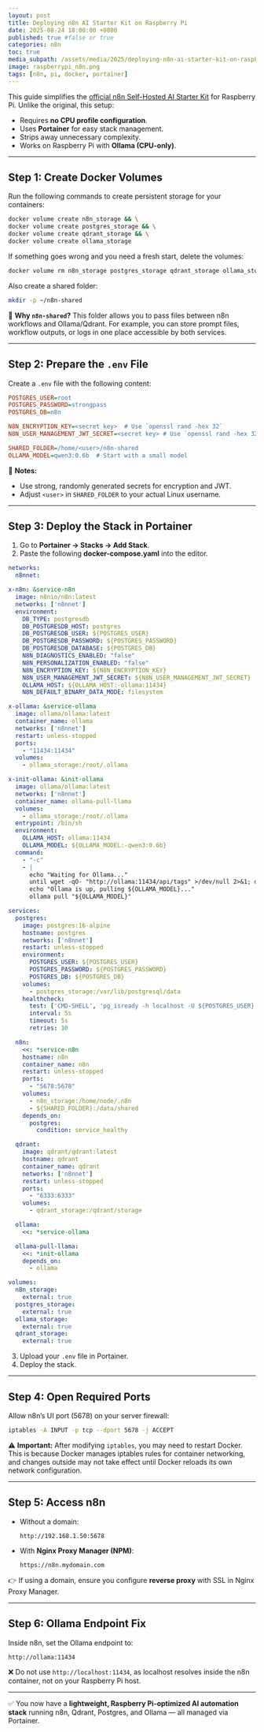```yaml
---
layout: post
title: Deploying n8n AI Starter Kit on Raspberry Pi
date: 2025-08-24 18:00:00 +0800
published: true #false or true
categories: n8n
toc: true
media_subpath: /assets/media/2025/deploying-n8n-ai-starter-kit-on-raspberry-pi
image: raspberrypi_n8n.png
tags: [n8n, pi, docker, portainer]
---
```


This guide simplifies the [official n8n Self-Hosted AI Starter Kit](https://github.com/n8n-io/self-hosted-ai-starter-kit) for Raspberry Pi. Unlike the original, this setup:

* Requires **no CPU profile configuration**.
* Uses **Portainer** for easy stack management.
* Strips away unnecessary complexity.
* Works on Raspberry Pi with **Ollama (CPU-only)**.

---

## Step 1: Create Docker Volumes

Run the following commands to create persistent storage for your containers:

```bash
docker volume create n8n_storage && \
docker volume create postgres_storage && \
docker volume create qdrant_storage && \
docker volume create ollama_storage
```

If something goes wrong and you need a fresh start, delete the volumes:

```bash
docker volume rm n8n_storage postgres_storage qdrant_storage ollama_storage
```

Also create a shared folder:

```bash
mkdir -p ~/n8n-shared
```

🔹 **Why `n8n-shared`?**
This folder allows you to pass files between n8n workflows and Ollama/Qdrant. For example, you can store prompt files, workflow outputs, or logs in one place accessible by both services.

---

## Step 2: Prepare the `.env` File

Create a `.env` file with the following content:

```ini
POSTGRES_USER=root
POSTGRES_PASSWORD=strongpass
POSTGRES_DB=n8n

N8N_ENCRYPTION_KEY=<secret key>  # Use `openssl rand -hex 32`
N8N_USER_MANAGEMENT_JWT_SECRET=<secret key> # Use `openssl rand -hex 32`

SHARED_FOLDER=/home/<user>/n8n-shared
OLLAMA_MODEL=qwen3:0.6b  # Start with a small model
```

📌 **Notes:**

* Use strong, randomly generated secrets for encryption and JWT.
* Adjust `<user>` in `SHARED_FOLDER` to your actual Linux username.

---

## Step 3: Deploy the Stack in Portainer

1. Go to **Portainer → Stacks → Add Stack**.
2. Paste the following **docker-compose.yaml** into the editor.

```yaml
networks:
  n8nnet:

x-n8n: &service-n8n
  image: n8nio/n8n:latest
  networks: ['n8nnet']
  environment:
    DB_TYPE: postgresdb
    DB_POSTGRESDB_HOST: postgres
    DB_POSTGRESDB_USER: ${POSTGRES_USER}
    DB_POSTGRESDB_PASSWORD: ${POSTGRES_PASSWORD}
    DB_POSTGRESDB_DATABASE: ${POSTGRES_DB}
    N8N_DIAGNOSTICS_ENABLED: "false"
    N8N_PERSONALIZATION_ENABLED: "false"
    N8N_ENCRYPTION_KEY: ${N8N_ENCRYPTION_KEY}
    N8N_USER_MANAGEMENT_JWT_SECRET: ${N8N_USER_MANAGEMENT_JWT_SECRET}
    OLLAMA_HOST: ${OLLAMA_HOST:-ollama:11434}
    N8N_DEFAULT_BINARY_DATA_MODE: filesystem

x-ollama: &service-ollama
  image: ollama/ollama:latest
  container_name: ollama
  networks: ['n8nnet']
  restart: unless-stopped
  ports:
    - "11434:11434"
  volumes:
    - ollama_storage:/root/.ollama

x-init-ollama: &init-ollama
  image: ollama/ollama:latest
  networks: ['n8nnet']
  container_name: ollama-pull-llama
  volumes:
    - ollama_storage:/root/.ollama
  entrypoint: /bin/sh
  environment:
    OLLAMA_HOST: ollama:11434
    OLLAMA_MODEL: ${OLLAMA_MODEL:-qwen3:0.6b}
  command:
    - "-c"
    - |
      echo "Waiting for Ollama..."
      until wget -qO- "http://ollama:11434/api/tags" >/dev/null 2>&1; do sleep 2; done
      echo "Ollama is up, pulling ${OLLAMA_MODEL}..."
      ollama pull "${OLLAMA_MODEL}"

services:
  postgres:
    image: postgres:16-alpine
    hostname: postgres
    networks: ['n8nnet']
    restart: unless-stopped
    environment:
      POSTGRES_USER: ${POSTGRES_USER}
      POSTGRES_PASSWORD: ${POSTGRES_PASSWORD}
      POSTGRES_DB: ${POSTGRES_DB}
    volumes:
      - postgres_storage:/var/lib/postgresql/data
    healthcheck:
      test: ['CMD-SHELL', 'pg_isready -h localhost -U ${POSTGRES_USER} -d ${POSTGRES_DB}']
      interval: 5s
      timeout: 5s
      retries: 10

  n8n:
    <<: *service-n8n
    hostname: n8n
    container_name: n8n
    restart: unless-stopped
    ports:
      - "5678:5678"
    volumes:
      - n8n_storage:/home/node/.n8n
      - ${SHARED_FOLDER}:/data/shared
    depends_on:
      postgres:
        condition: service_healthy

  qdrant:
    image: qdrant/qdrant:latest
    hostname: qdrant
    container_name: qdrant
    networks: ['n8nnet']
    restart: unless-stopped
    ports:
      - "6333:6333"
    volumes:
      - qdrant_storage:/qdrant/storage

  ollama:
    <<: *service-ollama

  ollama-pull-llama:
    <<: *init-ollama
    depends_on:
      - ollama

volumes:
  n8n_storage:
    external: true
  postgres_storage:
    external: true
  ollama_storage:
    external: true
  qdrant_storage:
    external: true
```

3. Upload your `.env` file in Portainer.
4. Deploy the stack.

---

## Step 4: Open Required Ports

Allow n8n’s UI port (5678) on your server firewall:

```bash
iptables -A INPUT -p tcp --dport 5678 -j ACCEPT
```

⚠️ **Important:**
After modifying `iptables`, you may need to restart Docker. This is because Docker manages iptables rules for container networking, and changes outside may not take effect until Docker reloads its own network configuration.

---

## Step 5: Access n8n

* Without a domain:

  ```
  http://192.168.1.50:5678
  ```
* With **Nginx Proxy Manager (NPM)**:

  ```
  https://n8n.mydomain.com
  ```

👉 If using a domain, ensure you configure **reverse proxy** with SSL in Nginx Proxy Manager.

---

## Step 6: Ollama Endpoint Fix

Inside n8n, set the Ollama endpoint to:

```
http://ollama:11434
```

❌ Do not use `http://localhost:11434`, as localhost resolves inside the n8n container, not on your Raspberry Pi host.

---

✅ You now have a **lightweight, Raspberry Pi-optimized AI automation stack** running n8n, Qdrant, Postgres, and Ollama — all managed via Portainer.

